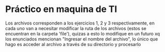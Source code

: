 # Práctico en maquina de TI
Los archivos corresponden a los ejercicios 1, 2 y 3 respectivamente, en cada uno van a necesitar modificar la ruta de los archivos (estos se encuentran en la carpeta 'file'), quizas a esto lo modifique en un futuro xq los enunciados mencionan "Ingresar el nombre del archivo", lo único que hago es acceder al archivo a través de su directorio y procesarlo  

